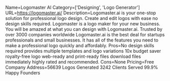 Name=Logomaster AI
Category=['Designing', 'Logo Generator']
URL=https://logomaster.ai/
Description=Logomaster.ai is your one-stop solution for professional logo design. Create and edit logos with ease no design skills required. Logomaster is a logo maker for your new business. You will be amazed at what you can design with Logomaster.ai. Trusted by over 3000 companies worldwide Logomaster.ai is the best deal for startups professionals and small businesses. It has all of the features you need to make a professional logo quickly and affordably.
Pros=No design skills required provides multiple templates and logo variations 10x budget saver royalty-free logo web-ready and print-ready files download files immediately highly rated and recommended.
Cons=None
Pricing=Free
Company Address=56639 Logos Generated 3242 Clients Served 99.9% Happy Founders
